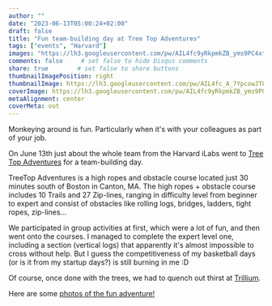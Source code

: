 ```yaml
---
author: ""
date: "2023-06-13T05:00:24+02:00"
draft: false
title: "Fun team-building day at Tree Top Adventures"
tags: ["events", "Harvard"]
images: "https://lh3.googleusercontent.com/pw/AIL4fc9yRkpmkZB_yms9PC4xtd7ORSA-qcmLxv_V9bV16Urhsscxkaj4u8yhJxL5KED6oHv4wksfSUYltLvgSU_hMQTwIuljd-bDvzuIWP_W4qDJ2oA1bOlQ=w2400"
comments: false     # set false to hide Disqus comments
share: true        # set false to share buttons
thumbnailImagePosition: right
thumbnailImage: https://lh3.googleusercontent.com/pw/AIL4fc_A_7YpcowJT8AyT6MeD44KZOQJeb7yOeG-qPTgOQhl3fLD0N3-Q_iRNvSA7A_34sBvu0mKbZxXqkTgmp4JDzkNOhdwknhd2hGIrFC8WIb0srEBb8Rb=w2400
coverImage: https://lh3.googleusercontent.com/pw/AIL4fc9yRkpmkZB_yms9PC4xtd7ORSA-qcmLxv_V9bV16Urhsscxkaj4u8yhJxL5KED6oHv4wksfSUYltLvgSU_hMQTwIuljd-bDvzuIWP_W4qDJ2oA1bOlQ=w2400
metaAlignment: center
coverMeta: out
---
```


Monkeying around is fun. Particularly when it's with your colleagues as part of your job.

<!--more-->

On June 13th just about the whole team from the Harvard iLabs went to [Tree Top Adventures](https://treetopcanton.com/) for a team-building day.

TreeTop Adventures is a high ropes and obstacle course located just 30 minutes south of Boston in Canton, MA. The high ropes + obstacle course includes 10 Trails and 27 Zip-lines, ranging in difficulty level from beginner to expert and consist of obstacles like rolling logs, bridges, ladders, tight ropes, zip-lines...

We participated in group activities at first, which were a lot of fun, and then went onto the courses. I managed to complete the expert level one, including a section (vertical logs) that apparently it's almost impossible to cross without help. But I guess the competitiveness of my basketball days (or is it from my startup days?) is still burning in me :D

Of course, once done with the trees, we had to quench out thirst at [Trillium](https://trilliumbrewing.com/pages/canton).

Here are some [photos of the fun adventure!](https://photos.app.goo.gl/khibcBnR6XH44As5A)